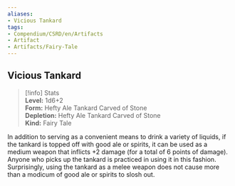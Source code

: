 ```yaml
---
aliases:
- Vicious Tankard
tags:
- Compendium/CSRD/en/Artifacts
- Artifact
- Artifacts/Fairy-Tale
---
```


  
## Vicious Tankard  
>[!info] Stats  
> **Level:** 1d6+2  
> **Form:** Hefty Ale Tankard Carved of Stone  
> **Depletion:** Hefty Ale Tankard Carved of Stone  
> **Kind:** Fairy Tale
  
In addition to serving as a convenient means to drink a variety of liquids, if the tankard is topped off with good ale or spirits, it can be used as a medium weapon that inflicts +2 damage (for a total of 6 points of damage). Anyone who picks up the tankard is practiced in using it in this fashion. Surprisingly, using the tankard as a melee weapon does not cause more than a modicum of good ale or spirits to slosh out.